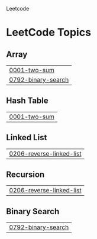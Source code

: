 Leetcode

<!---LeetCode Topics Start-->
# LeetCode Topics
## Array
|  |
| ------- |
| [0001-two-sum](https://github.com/TheKartik-Codes/Leetcode/tree/master/0001-two-sum) |
| [0792-binary-search](https://github.com/TheKartik-Codes/Leetcode/tree/master/0792-binary-search) |
## Hash Table
|  |
| ------- |
| [0001-two-sum](https://github.com/TheKartik-Codes/Leetcode/tree/master/0001-two-sum) |
## Linked List
|  |
| ------- |
| [0206-reverse-linked-list](https://github.com/TheKartik-Codes/Leetcode/tree/master/0206-reverse-linked-list) |
## Recursion
|  |
| ------- |
| [0206-reverse-linked-list](https://github.com/TheKartik-Codes/Leetcode/tree/master/0206-reverse-linked-list) |
## Binary Search
|  |
| ------- |
| [0792-binary-search](https://github.com/TheKartik-Codes/Leetcode/tree/master/0792-binary-search) |
<!---LeetCode Topics End-->